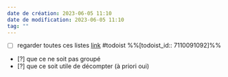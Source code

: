 ```yaml
---
date de création: 2023-06-05 11:10
date de modification: 2023-06-05 11:10
tag: ""
---
```

- [ ] regarder toutes ces listes [link](https://todoist.com/showTask?id=7110091092) #todoist %%[todoist_id:: 7110091092]%%
- [?] que ce ne soit pas groupé
- [?] que ce soit utile de décompter (à priori oui)